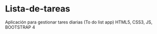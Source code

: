 # Lista-de-tareas
Aplicación para gestionar tares diarias (To do list app)
HTML5, CSS3, JS, BOOTSTRAP 4
